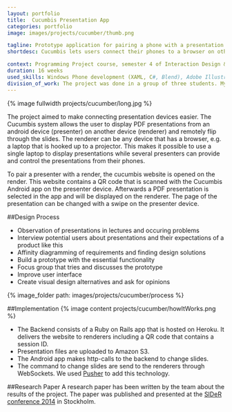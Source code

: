 ```yaml
---
layout: portfolio
title:  Cucumbis Presentation App
categories: portfolio
image: images/projects/cucumber/thumb.png

tagline: Prototype application for pairing a phone with a presentation device (e.g. PC and projector)
shortdesc: Cucumbis lets users connect their phones to a browser on other devices to show and control a presentation in it. This allows to show presentations on other devices without the hassle of hooking up the presentation device to a screen or projector.

context: Programming Project course, semester 4 of Interaction Design & Methodologies Master
duration: 16 weeks
used_skills: Windows Phone development (XAML, C#, Blend), Adobe Illustrator, 
division_of_work: The project was done in a group of three students. My part included programming the backend and website as well as creating the visual design for the app interface. In the group we also worked together on the concept and interaction design. The two other group members also worked on the Android app implementation.
---
```


{% image fullwidth projects/cucumber/long.jpg %} 

The project aimed to make connecting presentation devices easier. The Cucumbis system allows the user to display PDF presentations from an android device (presenter) on another device (renderer) and remotely flip through the slides. The renderer can be any device that has a browser, e.g. a laptop that is hooked up to a projector. This makes it possible to use a single laptop to display presentations while several presenters can provide and control the presentations from their phones.

To pair a presenter with a render, the cucumbis website is opened on the render. This website contains a QR code that is scanned with the Cucumbis Android app on the presenter device. Afterwards a PDF presentation is selected in the app and will be displayed on the renderer. The page of the presentation can be changed with a swipe on the presenter device.

##Design Process

* Observation of presentations in lectures and occuring problems
* Interview potential users about presentations and their expectations of a product like this
* Affinity diagramming of requirements and finding design solutions
* Build a prototype with the essential functionality
* Focus group that tries and discusses the prototype
* Improve user interface
* Create visual design alternatives and ask for opinions

{% image_folder path: images/projects/cucumber/process  %}

##Implementation
{% image content projects/cucumber/howItWorks.png %}

* The Backend consists of a Ruby on Rails app that is hosted on Heroku. It delivers the website to renderers including a QR code that contains a session ID.
* Presentation files are uploaded to Amazon S3.
* The Android app makes http-calls to the backend to change slides.
* The command to change slides are send to the renderers through WebSockets. We used [Pusher](http://www.pusher.com) to add this technology.

##Research Paper
A research paper has been written by the team about the results of the project. The paper was published and presented at the [SIDeR conference 2014](http://sider2014.csc.kth.se/) in Stockholm.